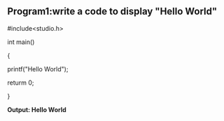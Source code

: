 ## Program1:write a code to display "Hello World"


#include<studio.h>

int main()

{

printf("Hello World");

returm 0;

}

**Output: Hello World**

